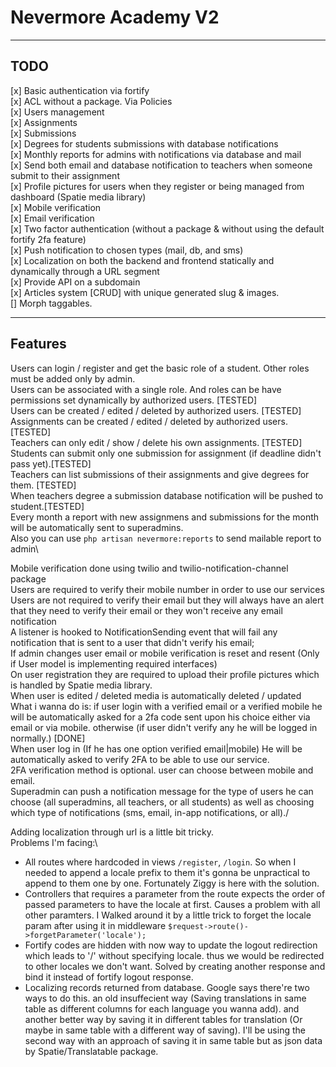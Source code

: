 # Nevermore Academy V2

---

## TODO

[x] Basic authentication via fortify\
[x] ACL without a package. Via Policies\
[x] Users management\
[x] Assignments\
[x] Submissions\
[x] Degrees for students submissions with database notifications\
[x] Monthly reports for admins with notifications via database and mail\
[x] Send both email and database notification to teachers when someone submit to their assignment\
[x] Profile pictures for users when they register or being managed from dashboard (Spatie media library)\
[x] Mobile verification\
[x] Email verification\
[x] Two factor authentication (without a package & without using the default fortify 2fa feature)\
[x] Push notification to chosen types (mail, db, and sms)\
[x] Localization on both the backend and frontend statically and dynamically through a URL segment\
[x] Provide API on a subdomain\
[x] Articles system [CRUD] with unique generated slug & images.\
[] Morph taggables.

---

## Features

Users can login / register and get the basic role of a student. Other roles must be added only by admin.\
Users can be associated with a single role. And roles can be have permissions set dynamically by authorized users. [TESTED]\
Users can be created / edited / deleted by authorized users. [TESTED]\
Assignments can be created / edited / deleted by authorized users. [TESTED]\
Teachers can only edit / show / delete his own assignments. [TESTED]\
Students can submit only one submission for assignment (if deadline didn't pass yet).[TESTED]\
Teachers can list submissions of their assignments and give degrees for them. [TESTED]\
When teachers degree a submission database notification will be pushed to student.[TESTED]\
Every month a report with new assignmens and submissions for the month will be automatically sent to superadmins.\
Also you can use `php artisan nevermore:reports` to send mailable report to admin\

Mobile verification done using twilio and twilio-notification-channel package\
Users are required to verify their mobile number in order to use our services\
Users are not required to verify their email but they will always have an alert that they need to verify their email or they won't receive any email notification\
A listener is hooked to NotificationSending event that will fail any notification that is sent to a user that didn't verify his email;\
If admin changes user email or mobile verification is reset and resent (Only if User model is implementing required interfaces)\
On user registration they are required to upload their profile pictures which is handled by Spatie media library.\
When user is edited / deleted media is automatically deleted / updated\
What i wanna do is: if user login with a verified email or a verified mobile he will be automatically asked for a 2fa code sent upon his choice either via email or via mobile. otherwise (if user didn't verify any he will be logged in normally.) [DONE]\
When user log in (If he has one option verified email|mobile) He will be automatically asked to verify 2FA to be able to use our service.\
2FA verification method is optional. user can choose between mobile and email.\
Superadmin can push a notification message for the type of users he can choose (all superadmins, all teachers, or all students) as well as choosing which type of notifications (sms, email, in-app notifications, or all)./

Adding localization through url is a little bit tricky.\
Problems I'm facing:\

-   All routes where hardcoded in views `/register`, `/login`. So when I needed to append a locale prefix to them it's gonna be unpractical to append to them one by one. Fortunately Ziggy is here with the solution.
-   Controllers that requires a parameter from the route expects the order of passed parameters to have the locale at first. Causes a problem with all other paramters. I Walked around it by a little trick to forget the locale param after using it in middleware `$request->route()->forgetParameter('locale');`
-   Fortify codes are hidden with now way to update the logout redirection which leads to '/' without specifying locale. thus we would be redirected to other locales we don't want. Solved by creating another response and bind it instead of fortify logout response.
-   Localizing records returned from database. Google says there're two ways to do this. an old insuffecient way (Saving translations in same table as different columns for each language you wanna add). and another better way by saving it in different tables for translation (Or maybe in same table with a different way of saving).
    I'll be using the second way with an approach of saving it in same table but as json data by Spatie/Translatable package.
